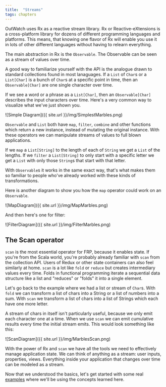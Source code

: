 ```yaml
---
title:  "Streams"
tags: chapters
---
```

OutWatch uses Rx as a reactive stream library.
Rx or Reactive-eXtensions is a cross-platform library for dozens of different programming languages and platforms.
This means, that knowing one flavor of Rx will enable you use it in lots of other different languages without having to relearn everything.

The main abstraction in Rx is the `Observable`. The Observable can be seen as a stream of values over time.

A good way to familiarize yourself with the API is the analogue drawn to standard collections found in most lanaguages.
If a `List` of `Char`s or a `List[Char]` is a bunch of `Char`s at a specific point in time,
then an `Observable[Char]` are one single character over time.

If we see a word or a phrase as a `List[Char]`, then an `Observable[Char]` describes the input characters over time.
Here's a very common way to visualize what we've just shown you.

![Simple Diagram]({{ site.url }}/img/SimplestMarbles.png)

`Observable` and `List` both have `map`, `filter`, `combine` and other functions which return a new instance, instead of mutating the original instance.
With these operators we can manipulate streams of values to full blown applications.

If we `map` a `List[String]` to the length of each of `String` we get a `List` of the lengths.
If we `filter` a `List[String]` to only start with a specific letter we get a `List` with only those `String`s that start with that letter.

With `Observable`s it works in the same exact way,
that's what makes them so familiar to people who've already worked with these kinds of transformations.

Here is another diagram to show you how the `map` operator could work on an `Observable`.

![MapDiagram]({{ site.url }}/img/MapMarbles.png)

And then here's one for filter:

![FilterDiagram]({{ site.url }}/img/FilterMarbles.png)



## The Scan operator

`scan` is the most essential operator for FRP, because it enables state.
If you're from the Scala world, you're probably already familiar with `scan` from the collection API.
Users of Redux or other state containers can also feel similarly at home.
`scan` is a lot like `fold` or `reduce` but creates intermediary values every time.
Folds in functional programming iterate a sequential data structure like a list and
"reduces" or "folds" it into a single element.

Let's go back to the example where we had a list or stream of `Char`s.
With `fold` we can transform a list of chars into a String or a list of numbers into a sum.
With `scan` we transform a list of chars into a list of Strings which each have one more letter.

A stream of chars in itself isn't particularly useful, because we only emit each character one at a time.
When we use `scan` we can emit cumulative results every time the initial stream emits.
This would look something like this:

![ScanDiagram]({{ site.url }}/img/MarblesScan.png)

With the power of Rx and `scan` we have all the tools we need to effectively manage application state.
We can think of anything as a stream: user inputs, properties, views.
Everything inside your application that changes over time can be modeled as a stream.


Now that we understood the basics, let's get started with some real [examples](/basic-examples.html)
where we'll be using the concepts learned here.
